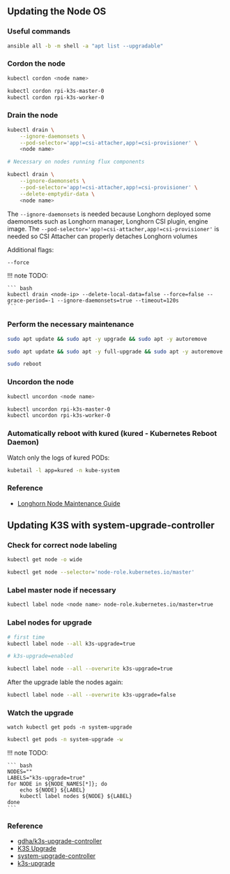 ## Updating the Node OS

### Useful commands

``` bash
ansible all -b -m shell -a "apt list --upgradable"
```

### Cordon the node

``` bash
kubectl cordon <node name>
```

``` bash
kubectl cordon rpi-k3s-master-0
kubectl cordon rpi-k3s-worker-0
```

### Drain the node

``` bash
kubectl drain \
    --ignore-daemonsets \
    --pod-selector='app!=csi-attacher,app!=csi-provisioner' \
    <node name>
```

``` bash
# Necessary on nodes running flux components

kubectl drain \
    --ignore-daemonsets \
    --pod-selector='app!=csi-attacher,app!=csi-provisioner' \
    --delete-emptydir-data \
    <node name>
```

The `--ignore-daemonsets` is needed because Longhorn deployed some daemonsets such as Longhorn manager, Longhorn CSI plugin, engine image. The `--pod-selector='app!=csi-attacher,app!=csi-provisioner'` is needed so CSI Attacher can properly detaches Longhorn volumes

Additional flags:

``` bash
--force
```

!!! note
    TODO:

    ``` bash
    kubectl drain <node-ip> --delete-local-data=false --force=false --grace-period=-1 --ignore-daemonsets=true --timeout=120s
    ```

### Perform the necessary maintenance

``` bash
sudo apt update && sudo apt -y upgrade && sudo apt -y autoremove
```

``` bash
sudo apt update && sudo apt -y full-upgrade && sudo apt -y autoremove
```

``` bash
sudo reboot
```

### Uncordon the node

``` bash
kubectl uncordon <node name>
```

``` bash
kubectl uncordon rpi-k3s-master-0
kubectl uncordon rpi-k3s-worker-0
```

### Automatically reboot with kured (kured - Kubernetes Reboot Daemon)

Watch only the logs of kured PODs:

``` bash
kubetail -l app=kured -n kube-system
```

### Reference
- [Longhorn Node Maintenance Guide](https://longhorn.io/docs/1.2.3/volumes-and-nodes/maintenance/)

## Updating K3S with system-upgrade-controller

### Check for correct node labeling

``` bash
kubectl get node -o wide
```

``` bash
kubectl get node --selector='node-role.kubernetes.io/master'
```

### Label master node if necessary

``` bash
kubectl label node <node name> node-role.kubernetes.io/master=true
```

### Label nodes for upgrade

``` bash
# first time
kubectl label node --all k3s-upgrade=true

# k3s-upgrade=enabled
```

``` bash
kubectl label node --all --overwrite k3s-upgrade=true
```

After the upgrade lable the nodes again:

``` bash
kubectl label node --all --overwrite k3s-upgrade=false
```

### Watch the upgrade

``` ash
watch kubectl get pods -n system-upgrade
```

``` bash
kubectl get pods -n system-upgrade -w
```

!!! note
    TODO:

    ``` bash
    NODES=""
    LABELS="k3s-upgrade=true"
    for NODE in ${NODE_NAMES[*]}; do
        echo ${NODE} ${LABEL}
        kubectl label nodes ${NODE} ${LABEL}
    done
    ```

### Reference
- [gdha/k3s-upgrade-controller](https://github.com/gdha/k3s-upgrade-controller)
- [K3S Upgrade](https://rancher.com/docs/k3s/latest/en/upgrades/)
- [system-upgrade-controller](https://github.com/rancher/system-upgrade-controller)
- [k3s-upgrade](https://github.com/k3s-io/k3s-upgrade)
